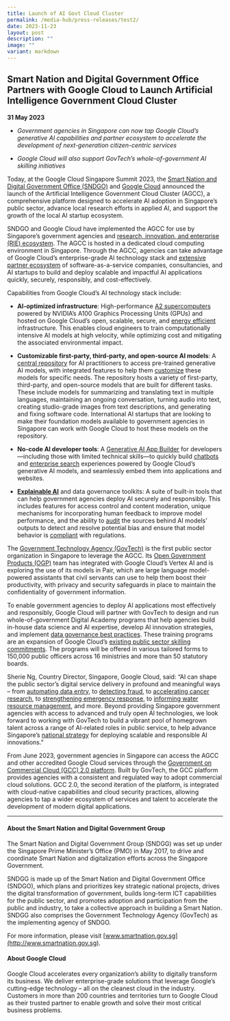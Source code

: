 ```yaml
---
title: Launch of AI Govt Cloud Cluster
permalink: /media-hub/press-releases/test2/
date: 2023-11-23
layout: post
description: ""
image: ""
variant: markdown
---
```

## Smart Nation and Digital Government Office Partners with Google Cloud to Launch Artificial Intelligence Government Cloud Cluster
 
 
**31 May 2023**

* <i>Government agencies in Singapore can now tap Google Cloud’s generative AI capabilities and partner ecosystem to accelerate the development of next-generation citizen-centric services</i>
	
* <i>Google Cloud will also support GovTech’s whole-of-government AI skilling initiatives</i>
	
	
Today, at the Google Cloud Singapore Summit 2023, the [Smart Nation and Digital Government Office (SNDGO)](https://www.smartnation.gov.sg/about-smart-nation/sndgg/) and [Google Cloud](https://cloud.google.com/) announced the launch of the Artificial Intelligence Government Cloud Cluster (AGCC), a comprehensive platform designed to accelerate AI adoption in Singapore’s public sector, advance local research efforts in applied AI, and support the growth of the local AI startup ecosystem.

SNDGO and Google Cloud have implemented the AGCC for use by Singapore’s government agencies and [research, innovation, and enterprise (RIE) ecosystem](https://www.nrf.gov.sg/rie-ecosystem/ecosystem/). The AGCC is hosted in a dedicated cloud computing environment in Singapore. Through the AGCC, agencies can take advantage of Google Cloud’s enterprise-grade AI technology stack and [extensive partner ecosystem](https://cloud.google.com/blog/products/ai-machine-learning/google-cloud-at-io-2023) of software-as-a-service companies, consultancies, and AI startups to build and deploy scalable and impactful AI applications quickly, securely, responsibly, and cost-effectively.

Capabilities from Google Cloud’s AI technology stack include:

*   **AI-optimized infrastructure**: High-performance [A2 supercomputers](https://cloud.google.com/blog/products/compute/a2-vms-with-nvidia-a100-gpus-are-ga/) powered by NVIDIA’s A100 Graphics Processing Units (GPUs) and hosted on Google Cloud’s open, scalable, secure, and [energy efficient](https://cloud.google.com/sustainability) infrastructure. This enables cloud engineers to train computationally intensive AI models at high velocity, while optimizing cost and mitigating the associated environmental impact.  

*   **Customizable first-party, third-party, and open-source AI models**: A [central repository](https://cloud.google.com/model-garden) for AI practitioners to access pre-trained generative AI models, with integrated features to help them [customize](https://cloud.google.com/blog/products/ai-machine-learning/vertex-ai-model-garden-and-generative-ai-studio) these models for specific needs. The repository hosts a variety of first-party, third-party, and open-source models that are built for different tasks. These include models for summarizing and translating text in multiple languages, maintaining an ongoing conversation, turning audio into text, creating studio-grade images from text descriptions, and generating and fixing software code. International AI startups that are looking to make their foundation models available to government agencies in Singapore can work with Google Cloud to host these models on the repository.
 
*   **No-code AI developer tools**: A [Generative AI App Builder](https://cloud.google.com/blog/products/ai-machine-learning/create-generative-apps-in-minutes-with-gen-app-builder) for developers—including those with limited technical skills—to quickly build [chatbots](https://storage.googleapis.com/gweb-cloudblog-publish/original_images/1_Gen_App_Builder_chat.gif) and [enterprise search](https://storage.googleapis.com/gweb-cloudblog-publish/original_images/2_Gen_App_Builder_search.gif) experiences powered by Google Cloud’s generative AI models, and seamlessly embed them into applications and websites.

*   [**Explainable AI**](https://cloud.google.com/explainable-ai) and data governance toolkits: A suite of built-in tools that can help government agencies deploy AI securely and responsibly. This includes features for access control and content moderation, unique mechanisms for incorporating human feedback to improve model performance, and the ability to [audit](https://cloud.google.com/vertex-ai/docs/explainable-ai/overview) the sources behind AI models’ outputs to detect and resolve potential bias and ensure that model behavior is [compliant](https://cloud.google.com/security/compliance) with regulations.
    
The [Government Technology Agency (GovTech)](https://www.tech.gov.sg/) is the first public sector organization in Singapore to leverage the AGCC. Its [Open Government Products (OGP)](https://open.gov.sg/) team has integrated with Google Cloud’s Vertex AI and is exploring the use of its models in Pair, which are large language model-powered assistants that civil servants can use to help them boost their productivity, with privacy and security safeguards in place to maintain the confidentiality of government information.

To enable government agencies to deploy AI applications most effectively and responsibly, Google Cloud will partner with GovTech to design and run whole-of-government Digital Academy programs that help agencies build in-house data science and AI expertise, develop AI innovation strategies, and implement [data governance best practices](https://cloud.google.com/blog/products/data-analytics/data-governance-in-the-cloud-part-2-tools). These training programs are an expansion of Google Cloud’s [existing public sector skilling commitments](https://www.smartnation.gov.sg/media-hub/press-releases/23082022/). The programs will be offered in various tailored forms to 150,000 public officers across 16 ministries and more than 50 statutory boards.

Sherie Ng, Country Director, Singapore, Google Cloud, said: “AI can shape the public sector’s digital service delivery in profound and meaningful ways – from [automating data entry](https://cloud.google.com/blog/topics/public-sector/document-ai-government-makes-it-easier-process-documents-and-deliver-better-constituent-services), to [detecting fraud](https://cloud.google.com/blog/topics/public-sector/how-zero-trust-approach-protects-governments-and-constituents-against-fraud), to [accelerating cancer research](https://cloud.google.com/blog/topics/public-sector/googles-work-in-pathology-digitization), to [strengthening emergency response](https://cloud.google.com/blog/topics/public-sector/geodata-rescue-how-d%C3%BCsseldorf-fire-department-uses-google-cloud), to [informing water resource management](https://www.googlecloudpresscorner.com/2022-11-02-South-Florida-Agency-Turns-to-Google-Public-Sector-to-Help-Manage-Critical-Water-Programs), and more. Beyond providing Singapore government agencies with access to advanced and truly open AI technologies, we look forward to working with GovTech to build a vibrant pool of homegrown talent across a range of AI-related roles in public service, to help advance Singapore’s [national strategy](https://www.smartnation.gov.sg/initiatives/artificial-intelligence/) for deploying scalable and responsible AI innovations."

From June 2023, government agencies in Singapore can access the AGCC and other accredited Google Cloud services through the [Government on Commercial Cloud (GCC) 2.0 platform](https://www.developer.tech.gov.sg/products/categories/infrastructure-and-hosting/government-on-commercial-cloud/overview.html). Built by GovTech, the GCC platform provides agencies with a consistent and regulated way to adopt commercial cloud solutions. GCC 2.0, the second iteration of the platform, is integrated with cloud-native capabilities and cloud security practices, allowing agencies to tap a wider ecosystem of services and talent to accelerate the development of modern digital applications.

_______


#### About the Smart Nation and Digital Government Group&nbsp;

The Smart Nation and Digital Government Group (SNDGG) was set up under the Singapore Prime Minister’s Office (PMO) in May 2017, to drive and coordinate Smart Nation and digitalization efforts across the Singapore Government.

SNDGG is made up of the Smart Nation and Digital Government Office (SNDGO), which plans and prioritizes key strategic national projects, drives the digital transformation of government, builds long-term ICT capabilities for the public sector, and promotes adoption and participation from the public and industry, to take a collective approach in building a Smart Nation. SNDGG also comprises the Government Technology Agency (GovTech) as the implementing agency of SNDGO.

For more information, please visit [www.smartnation.gov.sg](http://www.smartnation.gov.sg).

#### About Google Cloud

Google Cloud accelerates every organization’s ability to digitally transform its business. We deliver enterprise-grade solutions that leverage Google’s cutting-edge technology – all on the cleanest cloud in the industry. Customers in more than 200 countries and territories turn to Google Cloud as their trusted partner to enable growth and solve their most critical business problems.